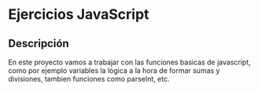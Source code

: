 # Ejercicios JavaScript

## Descripción 

En este proyecto vamos a trabajar con las funciones basicas de javascript, como por ejemplo variables
la lógica a la hora de formar sumas y divisiones, tambien funciones como parseInt, etc.